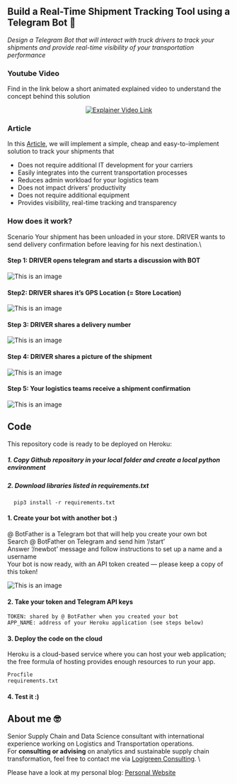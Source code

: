 ## Build a Real-Time Shipment Tracking Tool using a Telegram Bot 🚚
*Design a Telegram Bot that will interact with truck drivers to track your shipments and provide real-time visibility of your transportation performance*

### Youtube Video
Find in the link below a short animated explained video to understand the concept behind this solution
<div align="center">
  <a href="https://www.youtube.com/watch?v=VQNil1uR1js"><img src="https://github.com/samirsaci/telegram_transport/blob/main/thumbnail.webp" alt="Explainer Video Link"></a>
</div>

### Article
In this [Article](https://towardsdatascience.com/build-a-real-time-shipment-tracking-tool-using-a-telegram-bot-beb6ab29fca3), we will implement a simple, cheap and easy-to-implement solution to track your shipments that
- Does not require additional IT development for your carriers
- Easily integrates into the current transportation processes
- Reduces admin workload for your logistics team
- Does not impact drivers’ productivity
- Does not require additional equipment
- Provides visibility, real-time tracking and transparency

### How does it work?
Scenario
Your shipment has been unloaded in your store. DRIVER wants to send delivery confirmation before leaving for his next destination.\
#### Step 1: DRIVER opens telegram and starts a discussion with BOT 
![This is an image](https://miro.medium.com/max/315/1*qnBHC99rd8J1Q5xmommMew.png) 
#### Step2: DRIVER shares it’s GPS Location (= Store Location) 
![This is an image](https://miro.medium.com/max/315/1*c1XgJWH7EH-Lcg5YPQiTWA.png)
#### Step 3: DRIVER shares a delivery number 
![This is an image](https://miro.medium.com/max/315/1*Vb3et27oNAnje5sSWgdh0w.png) 
#### Step 4: DRIVER shares a picture of the shipment 
![This is an image](https://miro.medium.com/max/315/1*7r7RHIWykG3zklrSl2DxPQ.png) 
#### Step 5: Your logistics teams receive a shipment confirmation
![This is an image](https://miro.medium.com/max/315/1*V1oEQcRAPxcgCPYN5ywZZA.png) 


## Code
This repository code is ready to be deployed on Heroku:
##### 1. Copy Github repository in your local folder and create a local python environment
##### 2. Download libraries listed in requirements.txt
```
  pip3 install -r requirements.txt
```
#### 1. Create your bot with another bot :)
@ BotFather is a Telegram bot that will help you create your own bot \
Search @ BotFather on Telegram and send him ‘/start’ \
Answer ‘/newbot’ message and follow instructions to set up a name and a username \
Your bot is now ready, with an API token created — please keep a copy of this token! 

![This is an image](https://miro.medium.com/max/875/1*FcjfAGjjYuQ_GG8s9dWQQg.png) 

#### 2. Take your token and Telegram API keys
```
TOKEN: shared by @ BotFather when you created your bot
APP_NAME: address of your Heroku application (see steps below)
```

#### 3. Deploy the code on the cloud
Heroku is a cloud-based service where you can host your web application; the free formula of hosting provides enough resources to run your app.
```
Procfile
requirements.txt
```

#### 4. Test it :)

## About me 🤓
Senior Supply Chain and Data Science consultant with international experience working on Logistics and Transportation operations. \
For **consulting or advising** on analytics and sustainable supply chain transformation, feel free to contact me via [Logigreen Consulting](https://wwww.logi-green.com/). \

Please have a look at my personal blog: [Personal Website](https://samirsaci.com)

